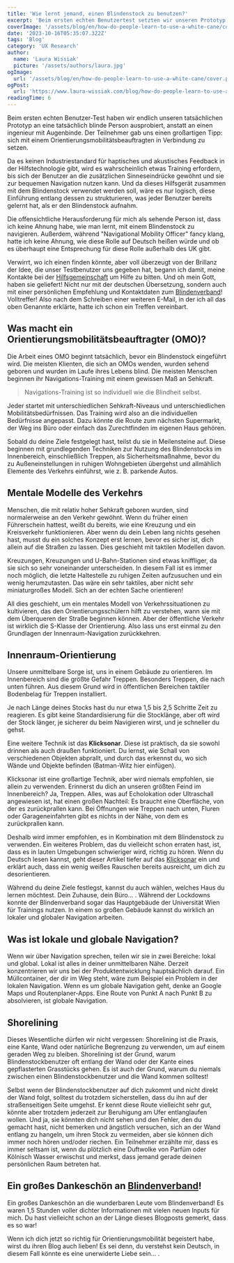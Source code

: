 ```yaml
---
title: 'Wie lernt jemand, einen Blindenstock zu benutzen?'
excerpt: 'Beim ersten echten Benutzertest setzten wir unseren Prototyp schließlich einer tatsächlich blinden Person auf, anstatt einem Ingenieur mit verbundenen Augen. Der Teilnehmer gab uns einen tollen Tipp: Wir sollten uns mit einem Mobilitätsberater in Verbindung setzen, denn es gibt keinen Industriestandard für haptische ...'
coverImage: '/assets/blog/en/how-do-people-learn-to-use-a-white-cane/cover.png'
date: '2023-10-16T05:35:07.322Z'
tags: 'Blog'
category: 'UX Research'
author:
  name: 'Laura Wissiak'
  picture: '/assets/authors/laura.jpg'
ogImage:
  url: '/assets/blog/en/how-do-people-learn-to-use-a-white-cane/cover.png'
ogPost:
  url: 'https://www.laura-wissiak.com/blog/how-do-people-learn-to-use-a-white-cane'
readingTime: 6
---
```


Beim ersten echten Benutzer-Test haben wir endlich unseren tatsächlichen Prototyp an eine tatsächlich blinde Person ausprobiert, anstatt an einen ingenieur mit Augenbinde. Der Teilnehmer gab uns einen großartigen Tipp: sich mit einem Orientierungsmobilitätsbeauftragten in Verbindung zu setzen.

Da es keinen Industriestandard für haptisches und akustisches Feedback in der Hilfstechnologie gibt, wird es wahrscheinlich etwas Training erfordern, bis sich der Benutzer an die zusätzlichen Sinneseindrücke gewöhnt und sie zur bequemen Navigation nutzen kann. Und da dieses Hilfsgerät zusammen mit dem Blindenstock verwendet werden soll, wäre es nur logisch, diese Einführung entlang dessen zu strukturieren, was jeder Benutzer bereits gelernt hat, als er den Blindenstock aufnahm.

Die offensichtliche Herausforderung für mich als sehende Person ist, dass ich keine Ahnung habe, wie man lernt, mit einem Blindenstock zu navigieren. Außerdem, während "Navigational Mobility Officer" fancy klang, hatte ich keine Ahnung, wie diese Rolle auf Deutsch heißen würde und ob es überhaupt eine Entsprechung für diese Rolle außerhalb des UK gibt.

Verwirrt, wo ich einen finden könnte, aber voll überzeugt von der Brillanz der Idee, die unser Testbenutzer uns gegeben hat, begann ich damit, meine Kontakte bei der [Hilfsgemeinschaft](https://www.hilfsgemeinschaft.at/) um Hilfe zu bitten. Und oh mein Gott, haben sie geliefert! Nicht nur mit der deutschen Übersetzung, sondern auch mit einer persönlichen Empfehlung und Kontaktdaten zum [Blindenverband](https://www.blindenverband-wnb.at/)! Volltreffer! Also nach dem Schreiben einer weiteren E-Mail, in der ich all das oben Genannte erklärte, hatte ich schon ein Treffen vereinbart.

## Was macht ein Orientierungsmobilitätsbeauftragter (OMO)?

Die Arbeit eines OMO beginnt tatsächlich, bevor ein Blindenstock eingeführt wird. Die meisten Klienten, die sich an OMOs wenden, wurden sehend geboren und wurden im Laufe ihres Lebens blind. Die meisten Menschen beginnen ihr Navigations-Training mit einem gewissen Maß an Sehkraft.

> Navigations-Training ist so individuell wie die Blindheit selbst.

Jeder startet mit unterschiedlichen Sehkraft-Niveaus und unterschiedlichen Mobilitätsbedürfnissen. Das Training wird also an die individuellen Bedürfnisse angepasst. Dazu könnte die Route zum nächsten Supermarkt, der Weg ins Büro oder einfach das Zurechtfinden im eigenen Haus gehören.

Sobald du deine Ziele festgelegt hast, teilst du sie in Meilensteine auf. Diese beginnen mit grundlegenden Techniken zur Nutzung des Blindenstocks im Innenbereich, einschließlich Treppen, als Sicherheitsmaßnahme, bevor du zu Außeneinstellungen in ruhigen Wohngebieten übergehst und allmählich Elemente des Verkehrs einführst, wie z. B. parkende Autos.

## Mentale Modelle des Verkehrs

Menschen, die mit relativ hoher Sehkraft geboren wurden, sind normalerweise an den Verkehr gewöhnt. Wenn du früher einen Führerschein hattest, weißt du bereits, wie eine Kreuzung und ein Kreisverkehr funktionieren. Aber wenn du dein Leben lang nichts gesehen hast, musst du ein solches Konzept erst lernen, bevor es sicher ist, dich allein auf die Straßen zu lassen. Dies geschieht mit taktilen Modellen davon.

Kreuzungen, Kreuzungen und U-Bahn-Stationen sind etwas kniffliger, da sie sich so sehr voneinander unterscheiden. In diesem Fall ist es immer noch möglich, die letzte Haltestelle zu ruhigen Zeiten aufzusuchen und ein wenig herumzutasten. Das wäre ein sehr taktiles, aber nicht sehr miniaturgroßes Modell. Sich an der echten Sache orientieren!

All dies geschieht, um ein mentales Modell von Verkehrssituationen zu kultivieren, das den Orientierungsschülern hilft zu verstehen, wann sie mit dem Überqueren der Straße beginnen können. Aber der öffentliche Verkehr ist wirklich die S-Klasse der Orientierung. Also lass uns erst einmal zu den Grundlagen der Innenraum-Navigation zurückkehren.

## Innenraum-Orientierung

Unsere unmittelbare Sorge ist, uns in einem Gebäude zu orientieren. Im Innenbereich sind die größte Gefahr Treppen. Besonders Treppen, die nach unten führen. Aus diesem Grund wird in öffentlichen Bereichen taktiler Bodenbelag für Treppen installiert.

Je nach Länge deines Stocks hast du nur etwa 1,5 bis 2,5 Schritte Zeit zu reagieren. Es gibt keine Standardisierung für die Stocklänge, aber oft wird der Stock länger, je sicherer du beim Navigieren wirst, und je schneller du gehst.

Eine weitere Technik ist das **Klicksonar**. Diese ist praktisch, da sie sowohl drinnen als auch draußen funktioniert. Du lernst, wie Schall von verschiedenen Objekten abprallt, und durch das erkennst du, wo sich Wände und Objekte befinden (Batman-Witz hier einfügen).

Klicksonar ist eine großartige Technik, aber wird niemals empfohlen, sie allein zu verwenden. Erinnerst du dich an unseren größten Feind im Innenbereich? Ja, Treppen. Alles, was auf Echolokation oder Ultraschall angewiesen ist, hat einen großen Nachteil: Es braucht eine Oberfläche, von der es zurückprallen kann. Bei Öffnungen wie Treppen nach unten, Fluren oder Garageneinfahrten gibt es nichts in der Nähe, von dem es zurückprallen kann.

Deshalb wird immer empfohlen, es in Kombination mit dem Blindenstock zu verwenden. Ein weiteres Problem, das du vielleicht schon erraten hast, ist, dass es in lauten Umgebungen schwieriger wird, richtig zu hören. Wenn du Deutsch lesen kannst, geht dieser Artikel tiefer auf das [Klicksonar](https://www.blindenverband-wnb.at/blog/mit-klick-sonar-sicher-durch-den-alltag/) ein und erklärt auch, dass ein wenig weißes Rauschen bereits ausreicht, um dich zu desorientieren.

Während du deine Ziele festlegst, kannst du auch wählen, welches Haus du lernen möchtest. Dein Zuhause, dein Büro... . Während der Lockdowns konnte der Blindenverband sogar das Hauptgebäude der Universität Wien für Trainings nutzen. In einem so großen Gebäude kannst du wirklich an lokaler und globaler Navigation arbeiten.

## Was ist lokale und globale Navigation?

Wenn wir über Navigation sprechen, teilen wir sie in zwei Bereiche: lokal und global. Lokal ist alles in deiner unmittelbaren Nähe. Derzeit konzentrieren wir uns bei der Produktentwicklung hauptsächlich darauf. Ein Müllcontainer, der dir im Weg steht, wäre zum Beispiel ein Problem in der lokalen Navigation. Wenn es um globale Navigation geht, denke an Google Maps und Routenplaner-Apps. Eine Route von Punkt A nach Punkt B zu absolvieren, ist globale Navigation.

## Shorelining

Dieses Wesentliche dürfen wir nicht vergessen: Shorelining ist die Praxis, eine Kante, Wand oder natürliche Begrenzung zu verwenden, um auf einem geraden Weg zu bleiben. Shorelining ist der Grund, warum Blindenstockbenutzer oft entlang der Wand oder der Kante eines gepflasterten Grasstücks gehen. Es ist auch der Grund, warum du niemals zwischen einen Blindenstockbenutzer und die Wand kommen solltest!

Selbst wenn der Blindenstockbenutzer auf dich zukommt und nicht direkt der Wand folgt, solltest du trotzdem sicherstellen, dass du ihn auf der straßenseitigen Seite umgehst. Er kennt diese Route vielleicht sehr gut, könnte aber trotzdem jederzeit zur Beruhigung am Ufer entlanglaufen wollen. Und ja, sie könnten dich nicht sehen und den Fehler, den du gemacht hast, nicht bemerken und ängstlich versuchen, sich an der Wand entlang zu hangeln, um ihren Stock zu vermeiden, aber sie können dich immer noch hören und/oder riechen. Ein Teilnehmer erzählte mir, dass es immer seltsam ist, wenn du plötzlich eine Duftwolke von Parfüm oder Kölnisch Wasser erwischst und merkst, dass jemand gerade deinen persönlichen Raum betreten hat.

## Ein großes Dankeschön an [Blindenverband](https://www.blindenverband-wnb.at/)!

Ein großes Dankeschön an die wunderbaren Leute vom Blindenverband! Es waren 1,5 Stunden voller dichter Informationen mit vielen neuen Inputs für mich. Du hast vielleicht schon an der Länge dieses Blogposts gemerkt, dass es so war!

Wenn ich dich jetzt so richtig für Orientierungsmobilität begeistert habe, wirst du ihren Blog auch lieben! Es sei denn, du verstehst kein Deutsch, in diesem Fall könnte es eine unerwiderte Liebe sein… .
